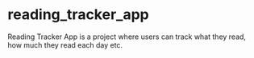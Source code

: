 # reading_tracker_app

Reading Tracker App is a project where users can track what they read, how much they read each day etc.